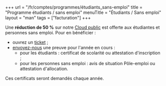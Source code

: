 +++
url = "/fr/comptes/programmes/étudiants_sans-emploi"
title = "Programme étudiants / sans emploi"
menuTitle = "Étudiants / Sans emploi"
layout = "man"
tags = ["facturation"]
+++

Une **réduction de 50 %** sur notre [Cloud public](https://www.alwaysdata.com/fr/tarifs/#shared) est offerte aux étudiantes et personnes sans emploi. Pour en bénéficier :

- ouvrez un [ticket](https://admin.alwaysdata.com/support/add/) ;
- [envoyez-nous](mailto:contact@alwaysdata.com) une preuve pour l'année en cours :
    - pour les étudiants : certificat de scolarité ou attestation d'inscription ;
    - pour les personnes sans emploi : avis de situation Pôle-emploi ou attestation d'allocation.

Ces certificats seront demandés chaque année.

